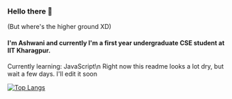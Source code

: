 ### Hello there 👋
(But where's the higher ground XD)

#### I'm Ashwani and currently I'm a first year undergraduate CSE student at IIT Kharagpur.

Currently learning: JavaScript\n
Right now this readme looks a lot dry, but wait a few days. I'll edit it soon

[![Top Langs](https://github-readme-stats.vercel.app/api/top-langs/?username=4shw4n1&layout=compact)](https://github.com/anuraghazra/github-readme-stats)
